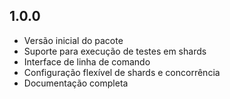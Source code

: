 ## 1.0.0

- Versão inicial do pacote
- Suporte para execução de testes em shards
- Interface de linha de comando
- Configuração flexível de shards e concorrência
- Documentação completa
